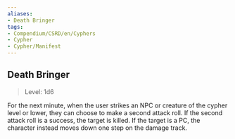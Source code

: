 ```yaml
---
aliases:
- Death Bringer
tags:
- Compendium/CSRD/en/Cyphers
- Cypher
- Cypher/Manifest
---
```


  
## Death Bringer  
>Level: 1d6  
  
For the next minute, when the user strikes an NPC or creature of the cypher level or lower, they can choose to make a second attack roll. If the second attack roll is a success, the target is killed. If the target is a PC, the character instead moves down one step on the damage track.